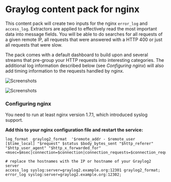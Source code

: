 # Graylog content pack for nginx

This content pack will create two inputs for the nginx `error_log` and `access_log`. Extractors are applied to effectively read the most important data into message fields. You will be able to do searches for all requests of a given remote IP, all requests that were answered with a HTTP 400 or just all requests that were slow.

The pack comes with a default dashboard to build upon and several streams that pre-group your HTTP requests into interesting categories. The additional log information described below (see *Configuring nginx*) will also add timing information to the requests handled by nginx.

![Screenshots](https://s3.amazonaws.com/graylog2public/images/contentpack-nginx-2.png)

![Screenshots](https://s3.amazonaws.com/graylog2public/images/contentpack-nginx-1.png)

### Configuring nginx

You need to run at least nginx version 1.7.1, which introduced syslog support.

**Add this to your nginx configuration file and restart the service:**

    log_format  graylog2_format  '$remote_addr - $remote_user [$time_local] "$request" $status $body_bytes_sent "$http_referer" "$http_user_agent" "$http_x_forwarded_for" <msec=$msec|connection=$connection|connection_requests=$connection_requests|millis=$request_time>';

    # replace the hostnames with the IP or hostname of your Graylog2 server
    access_log syslog:server=graylog2.example.org:12301 graylog2_format;
    error_log syslog:server=graylog2.example.org:12302;
